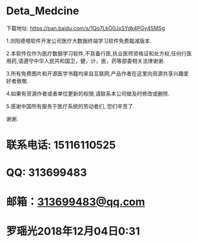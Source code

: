 # Deta_Medcine


下载地址:
https://pan.baidu.com/s/1Qo7LkO0JxSYdk4PGy4SMSg

1.浏阳德塔软件开发公司医疗大数据终端学习软件免费裁减版本.

2.本软件仅作为医疗数据学习软件,不具备行医,执业医师资格证和处方权,任何行医用药,请遵守中华人民共和国卫，健，计，医，药等部委相关法律谢谢.

3.所有免费图片和开源医学书籍均来自互联网,产品作者在这里向资源共享兴趣爱好者致敬.

4.如果有资源作者或者单位更新的权限,请联系本公司做及时修改或删除.

5.感谢中国所有服务于医疗系统的劳动者们, 您们辛苦了.

谢谢.

# 联系电话: 15116110525
# QQ: 313699483
# 邮箱：313699483@qq.com
# 罗瑶光2018年12月04日0:31
